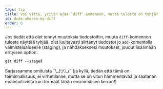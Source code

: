 ```yaml
---
tags: tip
title: Voi vittu, yritin ajaa `diff`-komennon, mutta tuloste on tyhjä?!
id: dude-wheres-my-diff
order: 6
---
```


Jos tiedät että olet tehnyt muutoksia tiedostoihin, muuta `diff`-komennon tuloste näyttää tyhjää, olet luultavasti siirtänyt tiedostot jo `add`-komentolla valmistelualueelle (staging), ja nähdäkseksesi muutokset, joudut lisäämään erityisen option.

```git
git diff --staged
```

Sarjassamme omituista &macr;\\\_(ツ)\_/&macr; (ja kyllä, tiedän että tämä on toiminnallisuus, ei virhetilanne, mutta se on vitun hämmentävää ja saatanan epäintuitiivista kun törmäät tähän ensimmäisen kerran!)
